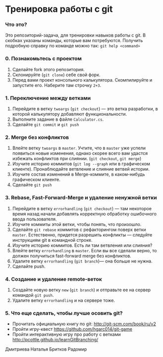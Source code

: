 ﻿# Тренировка работы с git

### Что это?

Это репозиторий-задача, для тренировки навыков работы с git.
В скобках указаны команды, которые вам потребуются. Получить подробную справку по команде можно так: `git help <command>`

### 0. Познакомьтесь с проектом

1. Сделайте fork этого репозитория.
2. Склонируйте (`git clone`) себе свой форк.
3. Перед вами проект консольного калькулятора. Скомпилируйте и запустите его. Наберите там строчку `2+3`.

### 1. Переключение между ветками

1. Перейдите в ветку `twoargs` (`git checkout`) — это ветка разработки, в которой калькулятору добавляют функциональности. 
2. Выполните задание в файле `Calculator.cs`.
3. Сделайте `git commit` и `git push`

### 2. Merge без конфликтов

1. Влейте ветку `twoargs` в `master`. Учтите, что в `master` уже успели появиться новые изменения, однако скорее всего вам удастся избежать конфликтов при слиянии. (`git checkout`, `git merge`)
2. Изучите историю коммитов (`git log --graph` или в графическом клиенте). Пронаблюдайте ветвление и слияние ветвей истории.
3. Изучите состав изменений в Merge-коммите, в каком-нибудь графическом клиенте.
4. Сделайте `git push`


### 3. Rebase, Fast-Forward-Merge и удаление ненужной ветки

1. Перейдите в ветку `errorhandling` (`git checkout`) — там некоторое время назад начали добавлять корректную обработку ошибочного ввода пользователя. 
2. Изучите коммиты этой ветки, чтобы понять, что произошло.
3. Сделайте `git rebase` коммитов с рефакторингом поверх ветки `master`. Естественно, придется разрешить конфликты — следуйте инструкциям git в командной строке.
4. Изучите историю коммитов. Есть ли там ветвления или слияния?
5. Влейте ветку `errorhandling` в `master`. Если вы все сделали верно, то должен получиться fast-forward merge без конфликтов.
6. Удалите ветку `errorhandling` (`git branch`)— она больше не нужна.
7. Сделайте push.

### 4. Создание и удаление remote-веток

1. Создайте новую ветку `new` (`git branch`) и отправьте ее на сервер командой `git push`.
2. Удалите ветку `errorhandling` и на сервере тоже.

### 5. Что еще сделать, чтобы лучше осовить git?

* Прочитать официальную книгу по git: http://git-scm.com/book/ru/v2
* Пройти игру-квест  https://github.com/hgarc014/git-game
* Пройти интерактивную игру про работу с ветками http://pcottle.github.io/learnGitBranching/



Дмитриева Наталья 
Бритков Радомир
